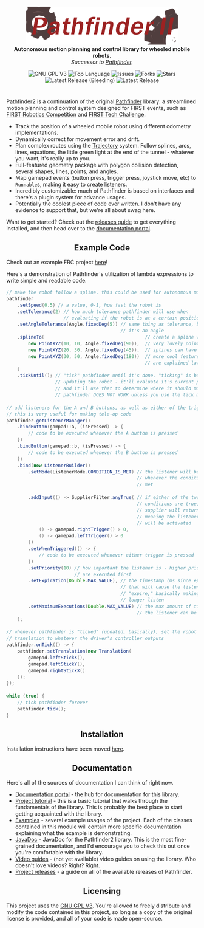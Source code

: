 <p align="center">
<img src="media/pathfinder2-logo.png" alt="Pathfinder2">
<br>
<b>Autonomous motion planning and control library for wheeled mobile robots.</b>
<br>
<i>Successor to <a href="https://github.com/Wobblyyyy/Pathfinder">Pathfinder</a>.</i>
</p>

<div align="center">
<img alt="GNU GPL V3" src="https://img.shields.io/github/license/Wobblyyyy/Pathfinder2">
<img alt="Top Language" src="https://img.shields.io/github/languages/top/wobblyyyy/Pathfinder2">
<img alt="Issues" src="https://img.shields.io/github/issues/Wobblyyyy/Pathfinder2">
<img alt="Forks" src="https://img.shields.io/github/forks/Wobblyyyy/Pathfinder2">
<img alt="Stars" src="https://img.shields.io/github/stars/Wobblyyyy/Pathfinder2">
<img alt="Latest Release (Bleeding)" src="https://img.shields.io/github/v/release/wobblyyyy/Pathfinder2?include_prereleases">
<img alt="Latest Release" src="https://img.shields.io/github/v/release/wobblyyyy/Pathfinder2">
</div>

<h1 align="center"></h1>

Pathfinder2 is a continuation of the
original [Pathfinder](https://github.com/Wobblyyyy/Pathfinder) library: a
streamlined motion planning and control system designed for FIRST events, such
as [FIRST Robotics Competition](https://www.firstinspires.org/robotics/frc)
and [FIRST Tech Challenge](https://www.firstinspires.org/robotics/ftc).
- Track the position of a wheeled mobile robot using different odometry
  implementations.
- Dynamically correct for movement error and drift.
- Plan complex routes using the 
  [Trajectory](./docs/17_the_trajectory_system.md)
  system. Follow splines, arcs, lines, equations, the little green light at
  the end of the tunnel - whatever you want, it's really up to you.
- Full-featured geometry package with polygon collision detection, several
  shapes, lines, points, and angles.
- Map gamepad events (button press, trigger press, joystick move, etc) to
  `Runnable`s, making it easy to create listeners.
- Incredibly customizable: much of Pathfinder is based on interfaces and
  there's a plugin system for advance usages.
- Potentially the coolest piece of code ever written. I don't have any
  evidence to support that, but we're all about swag here.

Want to get started? Check out the [releases guide](project_releases.md) to
get everything installed, and then head over to the 
[documentation portal](https://wobblyyyy.github.io/docs/pathfinder2/documentation.html).

<h2 align="center">Example Code</h2>

Check out an example FRC project
[here](https://github.com/Wobblyyyy/MecanumPathfinderFRC)!

Here's a demonstration of Pathfinder's utilization of lambda expressions to
write simple and readable code.
```java
// make the robot follow a spline. this could be used for autonomous movement
pathfinder
    .setSpeed(0.5) // a value, 0-1, how fast the robot is
    .setTolerance(2) // how much tolerance pathfinder will use when
                     // evaluating if the robot is at a certain position
    .setAngleTolerance(Angle.fixedDeg(5)) // same thing as tolerance, but
                                          // it's an angle
    .splineTo(                                     // create a spline with 3
        new PointXYZ(10, 10, Angle.fixedDeg(90)),  // very lovely points.
        new PointXYZ(20, 30, Angle.fixedDeg(45)),  // splines can have a lot
        new PointXYZ(30, 50, Angle.fixedDeg(180))  // more cool features that
                                                   // are explained later on
    )
    .tickUntil(); // "tick" pathfinder until it's done. "ticking" is basically
                  // updating the robot - it'll evaluate it's current position,
                  // and it'll use that to determine where it should move.
                  // pathfinder DOES NOT WORK unless you use the tick method!

// add listeners for the A and B buttons, as well as either of the triggers.
// this is very useful for making tele-op code
pathfinder.getListenerManager()
    .bindButton(gampad::a, (isPressed) -> {
        // code to be executed whenever the A button is pressed
    })
    .bindButton(gamepad::b, (isPressed) -> {
        // code to be executed whenever the B button is pressed
    })
    .bind(new ListenerBuilder()
        .setMode(ListenerMode.CONDITION_IS_MET) // the listener will be active
                                                // whenever the condition is
                                                // met

        .addInput(() -> SupplierFilter.anyTrue( // if either of the two
                                                // conditions are true, the
                                                // supplier will return true,
                                                // meaning the listener
                                                // will be activated
            () -> gamepad.rightTrigger() > 0,
            () -> gamepad.leftTrigger() > 0
        ))
        .setWhenTriggered(() -> {
            // code to be executed whenever either trigger is pressed
        })
        .setPriority(10) // how important the listener is - higher priorities
                         // are executed first
        .setExpiration(Double.MAX_VALUE), // the timestamp (ms since epoch)
                                          // that will cause the listener to
                                          // "expire," basically making it no
                                          // longer listen
        .setMaximumExecutions(Double.MAX_VALUE) // the max amount of times
                                                // the listener can be called
    );

// whenever pathfinder is "ticked" (updated, basically), set the robot's
// translation to whatever the driver's controller outputs
pathfinder.onTick(() -> {
    pathfinder.setTranslation(new Translation(
        gamepad.leftStickX(),
        gamepad.leftStickY(),
        gamepad.rightStickX()
    ));
});

while (true) {
    // tick pathfinder forever
    pathfinder.tick();
}
```

<h2 align="center">Installation</h2>

Installation instructions have been moved [here](project_releases.md).

<h2 align="center">Documentation</h2>

Here's all of the sources of documentation I can think of right now.

- [Documentation portal](https://wobblyyyy.github.io/docs/pathfinder2/documentation.html) - 
  the hub for documentation for this library.
- [Project tutorial](.github/project_tutorial.md) - this is a basic tutorial
  that walks through the fundamentals of the library. This is probably the best
  place to start getting acquainted with the library.
- [Examples](pathfinder2-examples) - several example usages of the project. Each
  of the classes contained in this module will contain more specific
  documentation explaining what the example is demonstrating.
- [JavaDoc](https://wobblyyyy.github.io/JavaDocs/Pathfinder2/0.7.0) - JavaDoc 
  for the Pathfinder2 library. This is the most fine-grained documentation, and I'd
  encourage you to check this out once you're comfortable with the library.
- [Video guides](https://google.com) - (not yet available) video guides on using
  the library. Who doesn't love videos? Right? Right.
- [Project releases](project_releases.md) - a guide on all of the available
  releases of Pathfinder.

<h2 align="center">Licensing</h2>

This project uses the [GNU GPL V3](license.md). You're allowed to freely
distribute and modify the code contained in this project, so long as a copy of
the original license is provided, and all of your code is made open-source.
